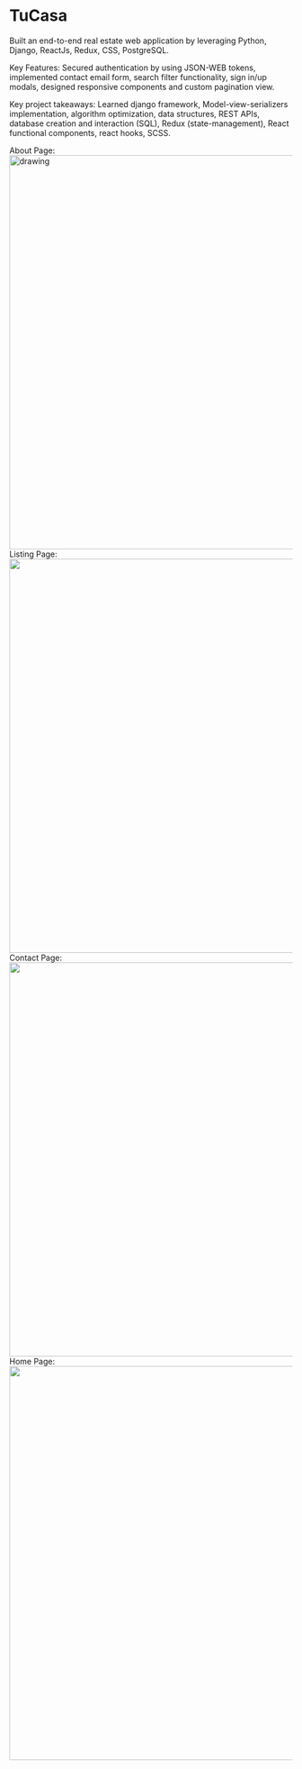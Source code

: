 # TuCasa
Built an end-to-end real estate web application by leveraging Python, Django, ReactJs, Redux, CSS, PostgreSQL. 

Key Features: Secured authentication by using JSON-WEB tokens, implemented contact email form, search filter functionality, sign in/up modals, designed responsive components and custom pagination view.

Key project takeaways: Learned django framework, Model-view-serializers implementation, algorithm optimization, data structures, REST APIs, database creation and interaction (SQL), Redux (state-management), React functional components, react hooks, SCSS.

About Page: <img src="https://user-images.githubusercontent.com/87501612/186004843-147eebb4-9d4f-496d-a74c-92086adec074.png" alt="drawing" width="700"/> 
Listing Page: <img src="https://user-images.githubusercontent.com/87501612/186006745-4e95c952-8874-4443-9143-724c20b14aea.png" width="700"/>
Contact Page: <img src="https://user-images.githubusercontent.com/87501612/186027865-58d6dd42-43cc-4e4f-8d99-c90ad39d27ca.png" width="700"/>
Home Page: <img src="https://user-images.githubusercontent.com/87501612/186028096-0e32f5e6-f8ef-4d09-9d69-f34154ac8547.png" width="700"/>




